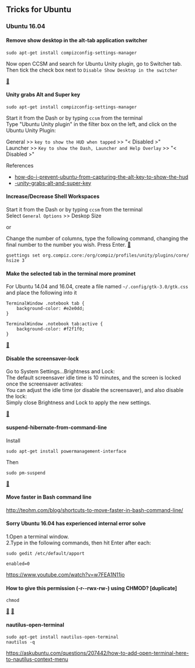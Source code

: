 
## Tricks for Ubuntu

### Ubuntu 16.04
#### Remove show desktop in the alt-tab application switcher 
```
sudo apt-get install compizconfig-settings-manager
```
Now open CCSM and search for Ubuntu Unity plugin, go to Switcher tab. 
Then tick the check box next to `Disable Show Desktop in the switcher` 

[:link:](https://askubuntu.com/questions/167263/how-can-i-remove-show-desktop-from-the-alt-tab-application-switcher)


#### Unity grabs Alt and Super key
```
sudo apt-get install compizconfig-settings-manager
```
Start it from the Dash or by typing `ccsm` from the terminal  
Type "Ubuntu Unity plugin" in the filter box on the left, and click on the Ubuntu Unity Plugin:

General >> `key to show the HUD when tapped` >> "< Disabled >"     
Launcher >> `Key to show the Dash, Launcher and Help Overlay` >>  "< Disabled >"  

References
* [how-do-i-prevent-ubuntu-from-capturing-the-alt-key-to-show-the-hud](https://askubuntu.com/questions/151951/how-do-i-prevent-ubuntu-from-capturing-the-alt-key-to-show-the-hud)
* [-unity-grabs-alt-and-super-key](https://askubuntu.com/questions/764253/virtualbox-in-ubuntu-16-04-unity-grabs-alt-and-super-key)


#### Increase/Decrease Shell Workspaces
Start it from the Dash or by typing `ccsm` from the terminal  
Select `General Options` >> Deskop Size

or 

Change the number of columns, type the following command, changing the final number to the number you wish. Press Enter. [:link:](https://help.ubuntu.com/stable/ubuntu-help/shell-workspaces.html)
```
gsettings set org.compiz.core:/org/compiz/profiles/unity/plugins/core/ hsize 3`
```

#### Make the selected tab in the terminal more prominet
For Ubuntu 14.04 and 16.04, create a file named `~/.config/gtk-3.0/gtk.css` and place
the following into it
```
TerminalWindow .notebook tab {
    background-color: #e2e0dd;
}

TerminalWindow .notebook tab:active {
    background-color: #f2f1f0;
}
```
[:link:](https://askubuntu.com/questions/40332/how-to-make-selected-tab-in-terminal-more-prominent)


#### Disable the screensaver-lock
Go to System Settings...Brightness and Lock:  
The default screensaver idle time is 10 minutes, and the screen is locked once the screensaver activates:  
You can adjust the idle time (or disable the screensaver), and also disable the lock:  
Simply close Brightness and Lock to apply the new settings.

[:link:](https://askubuntu.com/questions/177348/how-do-i-disable-the-screensaver-lock)


#### suspend-hibernate-from-command-line
Install

```
sudo apt-get install powermanagement-interface

```
Then
```
sudo pm-suspend
```
[:link:](https://askubuntu.com/questions/1792/how-can-i-suspend-hibernate-from-command-line)




#### Move faster in Bash command line
http://teohm.com/blog/shortcuts-to-move-faster-in-bash-command-line/

#### Sorry Ubuntu 16.04 has experienced internal error solve

1.Open a terminal window.   
2.Type in the following commands, then hit Enter after each:   
```
sudo gedit /etc/default/apport

enabled=0
```

https://www.youtube.com/watch?v=w7FEA1N11jo


#### How to give this permission (-r--rwx-rw-) using CHMOD? [duplicate]

```
chmod
```

[:link:](https://unix.stackexchange.com/questions/259088/how-to-give-this-permission-r-rwx-rw-using-chmod/259092) [:link:](https://unix.stackexchange.com/questions/259088/how-to-give-this-permission-r-rwx-rw-using-chmod/259092)


#### nautilus-open-terminal
```
sudo apt-get install nautilus-open-terminal
nautilus -q  
```
https://askubuntu.com/questions/207442/how-to-add-open-terminal-here-to-nautilus-context-menu


